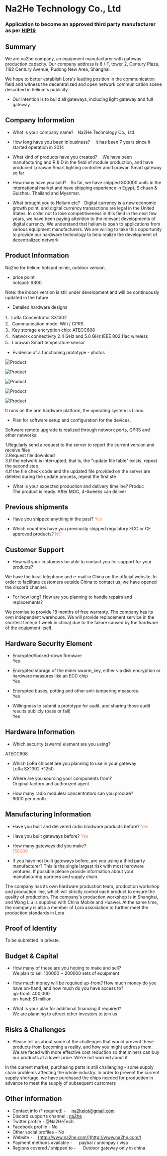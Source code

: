 # Na2He Technology Co., Ltd
### Application to become an approved third party manufacturer as per [HIP19](https://github.com/helium/HIP/blob/master/0019-third-party-manufacturers.md)

## Summary

We are na2he company, an equipment manufacturer with gateway production capacity. Our company address is 8 / F, tower 2, Century Plaza, 1192 Century Avenue, Pudong New Area, Shanghai.

We hope to better establish Lora's leading position in the communication field and witness the decentralized and open network communication scene described in helium's publicity.

* Our intention is to build all gateways, including light gateway and full gateway

## Company Information 

* What is your company name?&emsp;Na2He Technology Co., Ltd

* How long have you been in business? &emsp;It has been 7 years since it started operation in 2014

* What kind of products have you created? &emsp;We have been manufacturing and R & D in the field of module production, and have produced Lorawan Smart lighting controller and Lorawan Smart gateway so far

* How many have you sold?&emsp;So far, we have shipped 800000 units in the international market and have shipping experience in Egypt, Sichuan & Guizhou, Thailand and Myanmar.

* What brought you to Helium etc?&emsp;Digital currency is a new economic growth point, and digital currency transactions are legal in the United States. In order not to lose competitiveness in this field in the next few years, we have been paying attention to the relevant developments of digital currency. We understand that helium is open to applications from various equipment manufacturers. We are willing to take this opportunity to provide our hardware technology to help realize the development of decentralized network

## Product Information 

Na2he for helium hotspot miner, outdoor version, 

* price point<br/>
hotspot: $300.

Note: the indoor version is still under development and will be continuously updated in the future <br />

* Detailed hardware designs<br />

1．LoRa Concentrator SX1302 <br />
2．Communication mode: Wifi / GPRS <br />
3．Key storage encryption chip: ATECC608 <br />
4．Network connectivity 2.4 GHz and 5.0 GHz IEEE 802.11ac wireless <br />
5．Lorawan Smart temperature sensor 

* Evidence of a functioning prototype - photos<br />

![Product](https://raw.githubusercontent.com/Na2Heiot/hotspot-manufacturers/main/applications/na2he/1.jpg)<br />
	
![Product](https://raw.githubusercontent.com/Na2Heiot/hotspot-manufacturers/main/applications/na2he/2.jpg)<br />

![Product](https://raw.githubusercontent.com/Na2Heiot/hotspot-manufacturers/main/applications/na2he/3.jpg)<br />

![Product](https://raw.githubusercontent.com/Na2Heiot/hotspot-manufacturers/main/applications/na2he/4.jpg)<br />

![Product](https://raw.githubusercontent.com/Na2Heiot/hotspot-manufacturers/main/applications/na2he/5.jpg)<br />

It runs on the arm hardware platform, the operating system is Linux.

* Plan for software setup and configuration for the devices.<br />
 
Software remote upgrade is realized through network ports, GPRS and other networks:<br/>

1.Regularly send a request to the server to report the current version and receive files<br/>
2.Request file download<br/>
3.If the network is interrupted, that is, the "update file table" exists, repeat the second step<br/>
4.If the file check code and the updated file provided on the server are deleted during the update process, repeat the first ste<br/>

* What is your expected production and delivery timeline?
Produc<br />
The product is ready. After MOC, 4-6weeks can deliver

## Previous shipments 

* Have you shipped anything in the past? <font color=Coral>Yes</font> <br />

* Which countries have you previously shipped regulatory FCC or CE approved products? <font color=Coral>NO</font>


## Customer Support

* How will your customers be able to contact you for support for your products?<br />

We have the local telephone and e-mail in China on the official website. In order to facilitate customers outside China to contact us, we have opened the discord channel.

* For how long? How are you planning to handle repairs and replacements? <br />

 We promise to provide 18 months of free warranty. The company has its own independent warehouse. We will provide replacement service in the shortest time(in 1 week in china) due to the failure caused by the hardware of the equipment itself.

## Hardware Security Element
* Encrypted/locked-down firmware <br />
Yes

* Encrypted storage of the miner swarm_key, either via disk encryption or hardware measures like an ECC chip<br /> Yes

* Encrypted buses, potting and other anti-tampering measures.<br />Yes


* Willingness to submit a prototype for audit, and sharing those audit results publicly (pass or fail) <br />Yes


## Hardware Information 

* Which security (swarm) element are you using? <br />

ATECC608


* Which LoRa chipset are you planning to use in your gateway <br />
LoRa  SX1302 +1250


* Where are you sourcing your components from?<br />
Original factory and authorized agent

* How many radio modules/ concentrators can you procure? <br />
 6000 per month


## Manufacturing Information

* Have you built and delivered radio hardware products before? 
<font color=Coral>Yes</font>

* Have you built gateways before?
<font color=Coral>Yes</font>

* How many gateways did you make?  
<font color=Coral>156000</font>
 

* If you have not built gateways before, are you using a third party manufacturer?
This is the single largest risk with most hardware ventures. If possible please provide information about your manufacturing partners and supply chain.


The company has its own hardware production team, production workshop and production line, which will strictly control each product to ensure the quality of production. The company's production workshop is in Shanghai, and Wang Liu is supplied with China Mobile and Huawei. At the same time, the company is also a member of Lora association to further meet the production standards in Lora.

## Proof of Identity

To be submitted in private.

## Budget & Capital 

* How many of these are you hoping to make and sell?<br />
We plan to sell 100000 ~ 200000 sets of equipment

* How much money will be required up-front? How much money do you have on-hand, and how much do you have access to?  <br />
up-front: 400,000 <br/>
on-hand: $1 million. 

* What is your plan for additional financing if required? <br />
We are planning to attract other investors to join us

## Risks & Challenges

* Please tell us about some of the challenges that would prevent these products from becoming a reality, and how you might address them. <br />
We are faced with more effective cost reduction so that miners can buy our products at a lower price. We're not worried about it

In the current market, purchasing parts is still challenging - some supply chain problems affecting the whole industry. In order to prevent the current supply shortage, we have purchased the chips needed for production in advance to meet the supply of subsequent customers



## Other information

* Contact info (* required) - &emsp;<font color=blue>na2heiot@gmail.com</font> 
* Discord supports channel : [na2he](https://discord.gg/jWnVsreEZW)
* Twitter profile - @Na2HeTech
* Facebook profile - No
* Other social profiles - No
* Website -&emsp; [http://www.na2he.com/](http://www.na2he.com/)
* Payment methods available -   &emsp; paybal / unionpay / visa
* Regions covered / shipped to - &emsp; Outdoor gateway only in china
